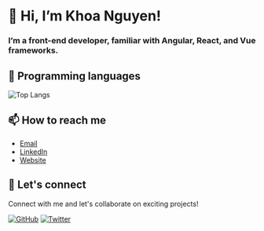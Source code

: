 # 👋 Hi, I’m Khoa Nguyen! 
### I’m a front-end developer, familiar with Angular, React, and Vue frameworks.

## 🔧 Programming languages

![Top Langs](https://github-readme-stats.vercel.app/api/top-langs/?username=khoanguyn1411&hide_progress=false)

## 📫 How to reach me

- [Email](mailto:khoaah1411@gmail.com)
- [LinkedIn](https://www.linkedin.com/in/khoanguyn1411/)
- [Website](https://khoanguyen-portfolio.vercel.app)

## 🤝 Let's connect

Connect with me and let's collaborate on exciting projects!

[![GitHub](https://img.shields.io/github/followers/khoanguyn1411?style=social)](https://github.com/khoanguyn1411)
[![Twitter](https://img.shields.io/twitter/follow/khoaah1411?style=social)](https://twitter.com/khoaah1411)
